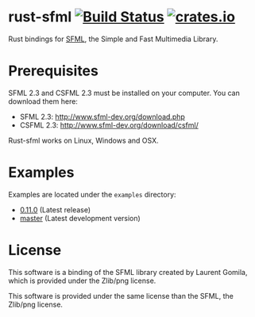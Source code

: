 rust-sfml [![Build Status](https://api.travis-ci.org/jeremyletang/rust-sfml.png?branch=master)](https://travis-ci.org/jeremyletang/rust-sfml) [![crates.io](http://meritbadge.herokuapp.com/sfml)](https://crates.io/crates/sfml)
=========

Rust bindings for [SFML](http://www.sfml-dev.org), the Simple and Fast Multimedia Library.

Prerequisites
=============

SFML 2.3 and CSFML 2.3 must be installed on your computer. You can download them here:

- SFML 2.3: http://www.sfml-dev.org/download.php
- CSFML 2.3: http://www.sfml-dev.org/download/csfml/

Rust-sfml works on Linux, Windows and OSX.

Examples
=============
Examples are located under the `examples` directory:

- [0.11.0](https://github.com/jeremyletang/rust-sfml/tree/v0.11.0/examples) (Latest release)
- [master](https://github.com/jeremyletang/rust-sfml/tree/master/examples) (Latest development version)

License
=======

This software is a binding of the SFML library created by Laurent Gomila, which is provided under the Zlib/png license.

This software is provided under the same license than the SFML, the Zlib/png license.
